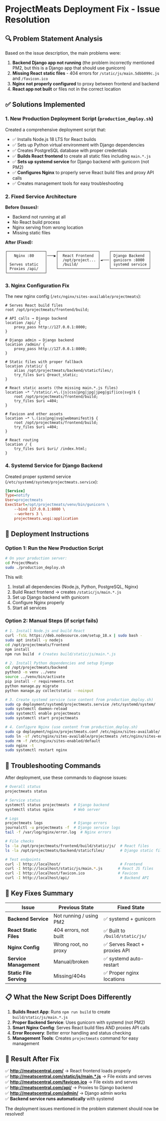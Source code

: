 # ProjectMeats Deployment Fix - Issue Resolution

## 🔍 Problem Statement Analysis

Based on the issue description, the main problems were:

1. **Backend Django app not running** (the problem incorrectly mentioned PM2, but this is a Django app that should use gunicorn)
2. **Missing React static files** - 404 errors for `/static/js/main.5dbb099c.js` and `/favicon.ico`
3. **Nginx not properly configured** to proxy between frontend and backend
4. **React app not built** or files not in the correct location

## ✅ Solutions Implemented

### 1. New Production Deployment Script (`production_deploy.sh`)

Created a comprehensive deployment script that:
- ✅ Installs Node.js 18 LTS for React builds
- ✅ Sets up Python virtual environment with Django dependencies  
- ✅ Creates PostgreSQL database with proper credentials
- ✅ **Builds React frontend** to create all static files including `main.*.js`
- ✅ **Sets up systemd service** for Django backend with gunicorn (not PM2)
- ✅ **Configures Nginx** to properly serve React build files and proxy API calls
- ✅ Creates management tools for easy troubleshooting

### 2. Fixed Service Architecture

**Before (Issues):**
- Backend not running at all
- No React build process
- Nginx serving from wrong location
- Missing static files

**After (Fixed):**
```
┌─────────────────┐    ┌──────────────────┐    ┌─────────────────┐
│   Nginx :80     │───▶│  React Frontend  │    │ Django Backend  │
│                 │    │  /opt/project... │◄───│ gunicorn :8000  │
│ Serves static   │    │  /build/         │    │ systemd service │
│ Proxies /api/   │    └──────────────────┘    └─────────────────┘
└─────────────────┘
```

### 3. Nginx Configuration Fix

The new nginx config (`/etc/nginx/sites-available/projectmeats`):

```nginx
# Serves React build files
root /opt/projectmeats/frontend/build;

# API calls → Django backend
location /api/ {
    proxy_pass http://127.0.0.1:8000;
}

# Django admin → Django backend  
location /admin/ {
    proxy_pass http://127.0.0.1:8000;
}

# Static files with proper fallback
location /static/ {
    alias /opt/projectmeats/backend/staticfiles/;
    try_files $uri @react_static;
}

# React static assets (the missing main.*.js files)
location ~* ^/static/.+\.(js|css|png|jpg|jpeg|gif|ico|svg)$ {
    root /opt/projectmeats/frontend/build;
    try_files $uri =404;
}

# Favicon and other assets
location ~* \.(ico|png|svg|webmanifest)$ {
    root /opt/projectmeats/frontend/build;
    try_files $uri =404;
}

# React routing
location / {
    try_files $uri $uri/ /index.html;
}
```

### 4. Systemd Service for Django Backend

Created proper systemd service (`/etc/systemd/system/projectmeats.service`):
```ini
[Service]
Type=notify
User=projectmeats
ExecStart=/opt/projectmeats/venv/bin/gunicorn \
    --bind 127.0.0.1:8000 \
    --workers 3 \
    projectmeats.wsgi:application
```

## 🚀 Deployment Instructions

### Option 1: Run the New Production Script

```bash
# On your production server:
cd ProjectMeats
sudo ./production_deploy.sh
```

This will:
1. Install all dependencies (Node.js, Python, PostgreSQL, Nginx)
2. Build React frontend → creates `/static/js/main.*.js`
3. Set up Django backend with gunicorn
4. Configure Nginx properly
5. Start all services

### Option 2: Manual Steps (if script fails)

```bash
# 1. Install Node.js and build React
curl -fsSL https://deb.nodesource.com/setup_18.x | sudo bash -
sudo apt install -y nodejs
cd /opt/projectmeats/frontend
npm install
npm run build  # Creates build/static/js/main.*.js

# 2. Install Python dependencies and setup Django  
cd /opt/projectmeats/backend
python3 -m venv ../venv
source ../venv/bin/activate
pip install -r requirements.txt
python manage.py migrate
python manage.py collectstatic --noinput

# 3. Create systemd service (use content from production_deploy.sh)
sudo cp deployment/systemd/projectmeats.service /etc/systemd/system/
sudo systemctl daemon-reload
sudo systemctl enable projectmeats
sudo systemctl start projectmeats

# 4. Configure Nginx (use content from production_deploy.sh)  
sudo cp deployment/nginx/projectmeats.conf /etc/nginx/sites-available/
sudo ln -sf /etc/nginx/sites-available/projectmeats /etc/nginx/sites-enabled/
sudo rm -f /etc/nginx/sites-enabled/default
sudo nginx -t
sudo systemctl restart nginx
```

## 🔧 Troubleshooting Commands

After deployment, use these commands to diagnose issues:

```bash
# Overall status
projectmeats status

# Service status  
systemctl status projectmeats  # Django backend
systemctl status nginx         # Web server

# Logs
projectmeats logs              # Django errors
journalctl -u projectmeats -f  # Django service logs
tail -f /var/log/nginx/error.log  # Nginx errors

# File checks
ls -la /opt/projectmeats/frontend/build/static/js/  # React files
ls -la /opt/projectmeats/backend/staticfiles/       # Django static files

# Test endpoints
curl -I http://localhost/                           # Frontend
curl -I http://localhost/static/js/main.*.js       # React JS files  
curl -I http://localhost/favicon.ico               # Favicon
curl -I http://localhost/api/                       # Backend API
```

## 🎯 Key Fixes Summary

| Issue | Previous State | Fixed State |
|-------|---------------|-------------|
| **Backend Service** | Not running / using PM2 | ✅ systemd + gunicorn |
| **React Static Files** | 404 errors, not built | ✅ Built to `/build/static/js/` |
| **Nginx Config** | Wrong root, no proxy | ✅ Serves React + proxies API |  
| **Service Management** | Manual/broken | ✅ systemd auto-restart |
| **Static File Serving** | Missing/404s | ✅ Proper nginx locations |

## 📋 What the New Script Does Differently

1. **Builds React App**: Runs `npm run build` to create `build/static/js/main.*.js`
2. **Proper Backend Service**: Uses gunicorn with systemd (not PM2)  
3. **Smart Nginx Config**: Serves React build files AND proxies API calls
4. **Error Recovery**: Better error handling and status checking
5. **Management Tools**: Creates `projectmeats` command for easy management

## 🌟 Result After Fix

✅ **http://meatscentral.com/** → React frontend loads properly  
✅ **http://meatscentral.com/static/js/main.*.js** → File exists and serves  
✅ **http://meatscentral.com/favicon.ico** → File exists and serves  
✅ **http://meatscentral.com/api/** → Proxies to Django backend  
✅ **http://meatscentral.com/admin/** → Django admin works  
✅ **Backend service runs automatically** with systemd  

The deployment issues mentioned in the problem statement should now be resolved!
